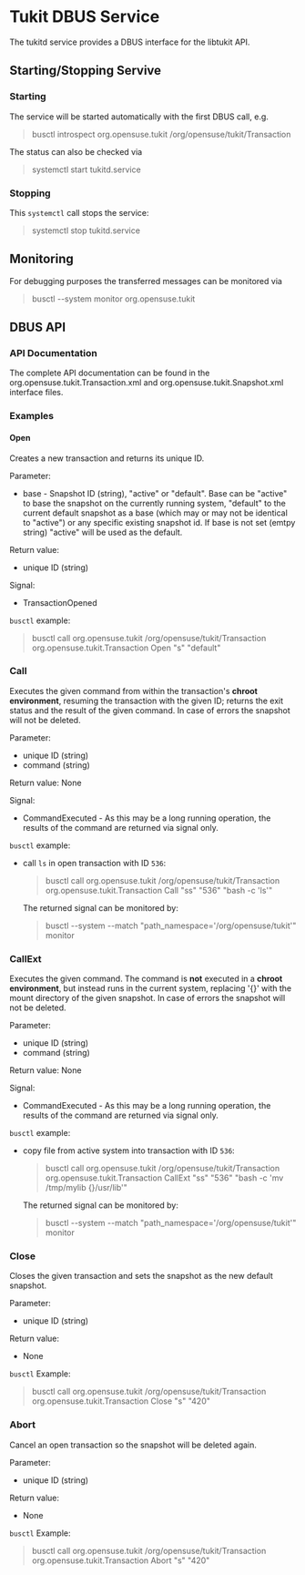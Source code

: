 # Tukit DBUS Service
The tukitd service provides a DBUS interface for the libtukit API.

## Starting/Stopping Servive
### Starting
The service will be started automatically with the first DBUS call, e.g.
> busctl introspect org.opensuse.tukit /org/opensuse/tukit/Transaction

The status can also be checked via
> systemctl start tukitd.service
### Stopping
This `systemctl` call stops the service:
> systemctl stop tukitd.service

## Monitoring
For debugging purposes the transferred messages can be monitored via
> busctl --system monitor org.opensuse.tukit

## DBUS API
### API Documentation
The complete API documentation can be found in the org.opensuse.tukit.Transaction.xml and
org.opensuse.tukit.Snapshot.xml interface files.

### Examples

#### Open
Creates a new transaction and returns its unique ID.

Parameter:
* base - Snapshot ID (string), "active" or "default". Base can be "active" to base the
  snapshot on the currently running system, "default" to the current default snapshot as a base
  (which may or may not be identical to "active") or any specific existing snapshot id.
  If base is not set (emtpy string) "active" will be used as the default.

Return value:
* unique ID (string)

Signal:
* TransactionOpened

`busctl` example:

> busctl call org.opensuse.tukit /org/opensuse/tukit/Transaction org.opensuse.tukit.Transaction Open "s" "default"

### Call
Executes the given command from within the transaction's **chroot environment**, resuming the
transaction with the given ID; returns the exit status and the result of the given command.
In case of errors the snapshot will not be deleted.

Parameter:
* unique ID (string)
* command (string)

Return value:
None

Signal:
* CommandExecuted - As this may be a long running operation, the results of the command are
  returned via signal only.

`busctl` example:

* call `ls` in open transaction with ID `536`:
  > busctl call org.opensuse.tukit /org/opensuse/tukit/Transaction org.opensuse.tukit.Transaction Call "ss" "536" "bash -c 'ls'"

  The returned signal can be monitored by:
  > busctl --system --match "path\_namespace='/org/opensuse/tukit'" monitor

### CallExt
Executes the given command. The command is **not** executed in a **chroot environment**, but instead runs
in the current system, replacing '{}' with the mount directory of the given snapshot.
In case of errors the snapshot will not be deleted.

Parameter:
* unique ID (string)
* command (string)

Return value:
None

Signal:
* CommandExecuted - As this may be a long running operation, the results of the command are
  returned via signal only.

`busctl` example:

* copy file from active system into transaction with ID `536`:
  > busctl call org.opensuse.tukit /org/opensuse/tukit/Transaction org.opensuse.tukit.Transaction CallExt "ss" "536" "bash -c 'mv /tmp/mylib {}/usr/lib'"

  The returned signal can be monitored by:
  > busctl --system --match "path\_namespace='/org/opensuse/tukit'" monitor

### Close
Closes the given transaction and sets the snapshot as the new default snapshot.

Parameter:
* unique ID (string)

Return value:
* None

`busctl` Example:

> busctl call org.opensuse.tukit /org/opensuse/tukit/Transaction org.opensuse.tukit.Transaction Close "s" "420"

### Abort
Cancel an open transaction so the snapshot will be deleted again.

Parameter:
* unique ID (string)

Return value:
* None

`busctl` Example:

> busctl call org.opensuse.tukit /org/opensuse/tukit/Transaction org.opensuse.tukit.Transaction Abort "s" "420"
